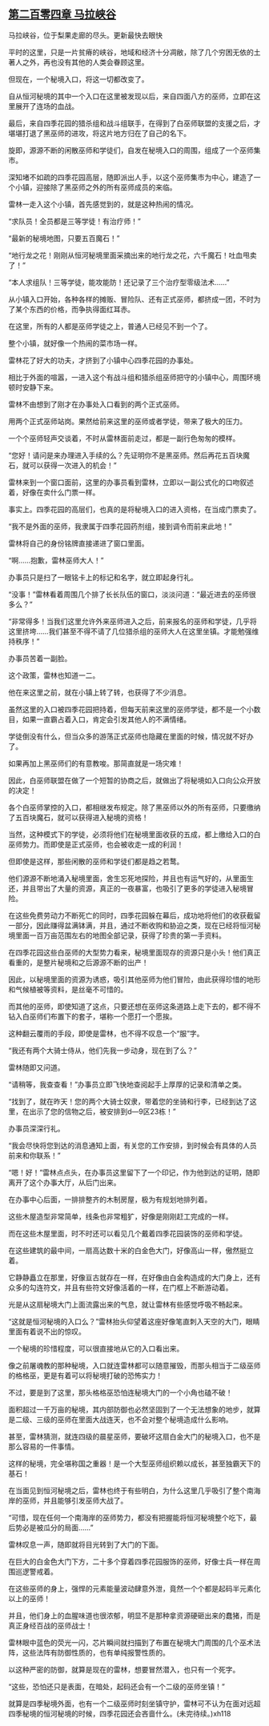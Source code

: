 ## [第二百零四章 马拉峡谷](https://www.xxbiquge.com/11_11222/8817035.html)


  马拉峡谷，位于梨果走廊的尽头。更新最快去眼快

  平时的这里，只是一片贫瘠的峡谷，地域和经济十分凋敝，除了几个穷困无依的土著人之外，再也没有其他的人类会眷顾这里。

  但现在，一个秘境入口，将这一切都改变了。

  自从恒河秘境的其中一个入口在这里被发现以后，来自四面八方的巫师，立即在这里展开了连场的血战。

  最后，来自四季花园的猎杀组和战斗组联手，在得到了白巫师联盟的支援之后，才堪堪打退了黑巫师的进攻，将这片地方归在了自己的名下。

  旋即，源源不断的闲散巫师和学徒们，自发在秘境入口的周围，组成了一个巫师集市。

  深知堵不如疏的四季花园高层，随即派出人手，以这个巫师集市为中心，建造了一个小镇，迎接除了黑巫师之外的所有巫师成员的来临。

  雷林一走入这个小镇，首先感觉到的，就是这种热闹的情况。

  “求队员！全员都是三等学徒！有治疗师！”

  “最新的秘境地图，只要五百魔石！”

  “地行龙之花！刚刚从恒河秘境里面采摘出来的地行龙之花，六千魔石！吐血甩卖了！”

  “本人求组队！三等学徒，能攻能防！还记录了三个治疗型零级法术……”

  从小镇入口开始，各种各样的摊贩、冒险队、还有正式巫师，都挤成一团，不时为了某个东西的价格，而争执得面红耳赤。

  在这里，所有的人都是巫师学徒之上，普通人已经见不到一个了。

  整个小镇，就好像一个热闹的菜市场一样。

  雷林花了好大的功夫，才挤到了小镇中心四季花园的办事处。

  相比于外面的喧嚣，一进入这个有战斗组和猎杀组巫师把守的小镇中心，周围环境顿时安静下来。

  雷林不由想到了刚才在办事处入口看到的两个正式巫师。

  用两个正式巫师站岗。果然给前来这里的巫师或者学徒，带来了极大的压力。

  一个个巫师轻声交谈着，不时从雷林面前走过，都是一副行色匆匆的模样。

  “您好！请问是来办理进入手续的么？先证明你不是黑巫师。然后再花五百块魔石，就可以获得一次进入的机会！”

  雷林来到一个窗口面前，这里的办事员看到雷林，立即以一副公式化的口吻叙述着，好像在卖什么门票一样。

  事实上。四季花园的高层们，也真的是将秘境入口的进入资格，在当成门票卖了。

  “我不是外面的巫师，我隶属于四季花园药剂组，接到调令而前来此地！”

  雷林将自己的身份铭牌直接递进了窗口里面。

  “啊……抱歉，雷林巫师大人！”

  办事员只是扫了一眼铭卡上的标记和名字，就立即起身行礼。

  “没事！”雷林看着周围几个排了长长队伍的窗口，淡淡问道：“最近进去的巫师很多么？”

  “非常得多！当我们这里允许外来巫师进入之后，前来报名的巫师和学徒，几乎将这里挤垮……我们甚至不得不请了几位猎杀组的巫师大人在这里坐镇。才能勉强维持秩序！”

  办事员苦着一副脸。

  这个政策，雷林也知道一二。

  他在来这里之前，就在小镇上转了转，也获得了不少消息。

  虽然这里的入口被四季花园把持着，但每天前来这里的巫师学徒，都不是一个小数目，如果一直霸占着入口，肯定会引发其他人的不满情绪。

  学徒倒没有什么，但当众多的游荡正式巫师也隐藏在里面的时候，情况就不好办了。

  如果再加上黑巫师们的有意教唆。那简直就是一场灾难！

  因此，白巫师联盟在做了一个短暂的协商之后，就做出了将秘境如入口向公众开放的决定！

  各个白巫师掌控的入口，都相继发布规定。除了黑巫师以外的所有巫师，只要缴纳了五百块魔石，就可以获得进入秘境的资格！

  当然，这种模式下的学徒，必须将他们在秘境里面收获的五成，都上缴给入口的白巫师势力。而即使是正式巫师，也会被收走一成的利润！

  但即使是这样，那些闲散的巫师和学徒们都是趋之若鹜。

  他们源源不断地涌入秘境里面，舍生忘死地探险，并且也有运气好的，从里面生还，并且带出了大量的资源，真正的一夜暴富，也吸引了更多的学徒进入秘境冒险。

  在这些免费劳动力不断死亡的同时，四季花园躲在幕后，成功地将他们的收获截留一部分，因此赚得盆满钵满，并且，通过不断收购和胁迫之类，现在已经将恒河秘境里面一百万亩范围左右的地图全部记录，获得了珍贵的第一手资料。

  在四季花园这些白巫师的大型势力看来，秘境里面现存的资源只是小头！他们真正看重的，是整片秘境和之后源源不断的出产！

  因此，以秘境里面的资源为诱惑，吸引其他巫师为他们冒险，由此获得珍惜的地形和气候植被等资料，是丝毫不可惜的。

  而其他的巫师，即使知道了这点，只要还想在巫师这条道路上走下去的，都不得不钻入白巫师们布置下的套子，堪称一个愿打一个愿挨。

  这种翻云覆雨的手段，即使是雷林，也不得不叹息一个“服”字。

  “我还有两个大骑士侍从，他们先我一步动身，现在到了么？”

  雷林随即又问道。

  “请稍等，我查查看！”办事员立即飞快地查阅起手上厚厚的记录和清单之类。

  “找到了，就在昨天！您的两个大骑士奴隶，带着您的坐骑和行李，已经到达了这里，在出示了您的信物之后，被安排到d—9区23栋！”

  办事员深深行礼。

  “我会尽快将您到达的消息通知上面，有关您的工作安排，到时候会有具体的人员前来和你联系！”

  “嗯！好！”雷林点点头，在办事员这里留下了一个印记，作为他到达的证明，随即离开了这个办事大厅，从后门出来。

  在办事中心后面，一排排整齐的木制房屋，极为有规划地排列着。

  这些木屋造型非常简单，线条也非常粗犷，好像是刚刚赶工完成的一样。

  而在这些木屋里面，时不时还可以看见几个戴着四季花园装饰的巫师和学徒。

  在这些建筑的最中间，一扇高达数十米的白金色大门，好像高山一样，傲然挺立着。

  它静静矗立在那里，好像亘古就存在一样，在好像由白金构造成的大门身上，还有众多的勾连符文，并且有些符文好像活着的一样，在门框上不断游动着。

  光是从这扇秘境大门上面流露出来的气息，就让雷林有些感觉呼吸不畅起来。

  “这就是恒河秘境的入口么？”雷林抬头仰望着这座好像笔直刺入天空的大门，眼睛里面有着说不出的惊叹。

  一个秘境的珍惜程度，可以很直接地从它的入口看出来。

  像之前屠魂教的那种秘境，入口就连雷林都可以随意摧毁，而那头相当于二级巫师的格格巫，更是有着可以将秘境打破的恐怖实力！

  不过，要是到了这里，那头格格巫恐怕连秘境大门的一个小角也磕不破！

  面积超过一千万亩的秘境，其内部防御也必然坚固到了一个无法想象的地步，就算是二级、三级的巫师在里面大战连天，也不会对整个秘境造成什么影响。

  甚至，雷林猜测，就连四级的晨星巫师，要破坏这扇白金大门的秘境入口，也不是那么容易的一件事情。

  这样的秘境，完全堪称国之重器！是一个大型巫师组织赖以成长，甚至独霸天下的基石！

  在当面见到恒河秘境之后，雷林也终于有些明白，为什么这里几乎吸引了整个南海岸的巫师，并且能够引发巫师大战了。

  “可惜，现在任何一个南海岸的巫师势力，都没有把握能将恒河秘境整个吃下，最后势必是被瓜分的局面……”

  雷林叹息一声，随即就将目光转到了大门的下面。

  在巨大的白金色大门下方，二十多个穿着四季花园服饰的巫师，好像士兵一样在周围巡逻警戒着。

  在这些巫师的身上，强悍的元素能量波动肆意外泄，竟然一个个都是起码半元素化以上的巫师！

  并且，他们身上的血腥味道也很浓郁，明显不是那种拿资源硬砸出来的蠢猪，而是真正身经百战的巫师战士！

  雷林眼中蓝色的荧光一闪，芯片瞬间就扫描到了布置在秘境大门周围的几个巫术法阵，这些法阵有防御性质的，也有单纯报警性质的。

  以这种严密的防御，就算是现在的雷林，想要冒然潜入，也只有一个死字。

  “这些，恐怕还只是表面，在暗处，起码还会有一个二级的巫师坐镇！”

  就算是四季秘境外面，也有一个二级巫师时刻坐镇守护，雷林可不认为在面对远超四季秘境的恒河秘境的时候，四季花园还会吝啬什么。(未完待续。)xh118
